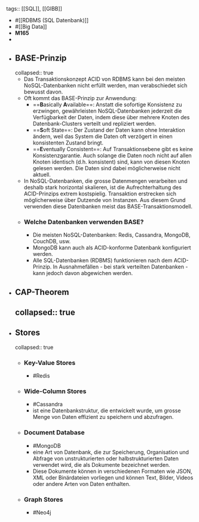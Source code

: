 tags:: [[SQL]], [[GIBB]]

- #[[RDBMS (SQL Datenbank)]]
- #[[Big Data]]
- **M165**
-
- ## BASE-Prinzip
  collapsed:: true
	- Das Transaktionskonzept ACID von RDBMS kann bei den meisten NoSQL-Datenbanken nicht erfüllt werden, man verabschiedet sich bewusst davon.
	- Oft kommt das BASE-Prinzip zur Anwendung:
		- ==**B**asically **A**vailable==: Anstatt die sofortige Konsistenz zu erzwingen, gewährleisten NoSQL-Datenbanken jederzeit die Verfügbarkeit der Daten, indem diese über mehrere Knoten des Datenbank-Clusters verteilt und repliziert werden.
		- ==**S**oft State==: Der Zustand der Daten kann ohne Interaktion ändern, weil das System die Daten oft verzögert in einen konsistenten Zustand bringt.
		- ==**E**ventually Consistent==: Auf Transaktionsebene gibt es keine Konsistenzgarantie. Auch solange die Daten noch nicht auf allen Knoten identisch (d.h. konsistent) sind, kann von diesen Knoten gelesen werden. Die Daten sind dabei möglicherweise nicht aktuell.
	- In NoSQL-Datenbanken, die grosse Datenmengen verarbeiten und deshalb stark horizontal skalieren, ist die Aufrechterhaltung des ACID-Prinzips extrem kostspielig. Transaktion erstrecken sich möglicherweise über Dutzende von Instanzen. Aus diesem Grund verwenden diese Datenbanken meist das BASE-Transaktionsmodell.
	- ### Welche Datenbanken verwenden BASE?
		- Die meisten NoSQL-Datenbanken: Redis, Cassandra, MongoDB, CouchDB, usw.
		- MongoDB kann auch als ACID-konforme Datenbank konfiguriert werden.
		- Alle SQL-Datenbanken (RDBMS) funktionieren nach dem ACID-Prinzip. In Ausnahmefällen - bei stark verteilten Datenbanken - kann jedoch davon abgewichen werden.
- ## CAP-Theorem
  collapsed:: true
	-
- ## Stores
  collapsed:: true
	- ### Key-Value Stores
		- #Redis
	- ### Wide-Column Stores
		- #Cassandra
		- ist eine Datenbankstruktur, die entwickelt wurde, um grosse Menge von Daten effizient zu speichern und abzufragen.
	- ### Document Database
		- #MongoDB
		- eine Art von Datenbank, die zur Speicherung, Organisation und Abfrage von unstrukturierten oder halbstrukturierten Daten verwendet wird, die als Dokumente bezeichnet werden.
		- Diese Dokumente können in verschiedenen Formaten wie JSON, XML oder Binärdateien vorliegen und können Text, Bilder, Videos oder andere Arten von Daten enthalten.
	- ### Graph Stores
		- #Neo4j